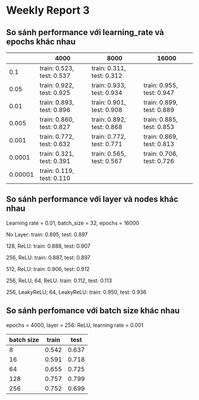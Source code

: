 # Weekly Report 3

## So sánh performance với learning_rate và epochs khác nhau
|    |4000|8000|16000|
|----|----|----|-----|
|0.1 |train: 0.523, test: 0.537|train: 0.311, test: 0.312||
|0.05|train: 0.922, test: 0.925|train: 0.933, test: 0.934|train: 0.955, test: 0.947|
|0.01|train: 0.893, test: 0.896|train: 0.901, test: 0.908|train: 0.899, test: 0.889|
|0.005|train: 0.860, test: 0.827|train: 0.892, test: 0.868|train: 0.885, test: 0.853|
|0.001|train: 0.772, test: 0.632|train: 0.772, test: 0.771|train: 0.869, test: 0.813|
|0.0001|train: 0.321, test: 0.391|train: 0.565, test: 0.567|train: 0.706, test: 0.726|
|0.00001|train: 0.119, test: 0.110|||

## So sánh performance với layer và nodes khác nhau

Learning rate = 0.01, batch_size = 32, epochs = 16000

No Layer: train: 0.895, test: 0.897

128, ReLU: train: 0.888, test: 0.907

256, ReLU: train: 0.887, test: 0.897

512, ReLU: train: 0.906, test: 0.912

256, ReLU; 64, ReLU: train: 0.112, test: 0.113

256, LeakyReLU; 64, LeakyReLU: train: 0.950, test: 0.936

## So sánh perfomance với batch size khác nhau

epochs = 4000, layer = 256: ReLU, learning rate = 0.001

|batch size|train|test|
|---|-----|----|
|   8|0.542|0.637|
|  16|0.591|0.718|
|  64|0.655|0.725|
| 128|0.757|0.799|
| 256|0.752|0.699|